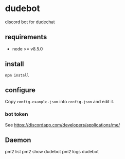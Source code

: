 # dudebot
discord bot for dudechat

## requirements
 - node >= v8.5.0

## install
`npm install`

## configure
Copy `config.example.json` into `config.json` and edit it.

### bot token
See https://discordapp.com/developers/applications/me/

## Daemon
pm2 list
pm2 show dudebot
pm2 logs dudebot
